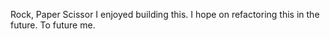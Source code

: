 Rock, Paper Scissor
I enjoyed building this. 
I hope on refactoring this in the future. 
To future me.